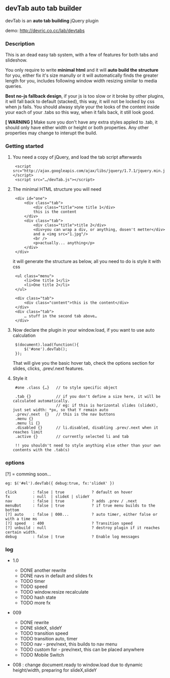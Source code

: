 devTab auto tab builder
----------------------------
devTab is an **auto tab building** jQuery plugin

demo: http://devric.co.cc/lab/devtabs

### Description
This is an dead easy tab system, with a few of features for both tabs and slideshow. 

You only require to write **minimal html** and it will **auto build the structure** for you, either fix it's size manully or it will automatically finds the greater length for you, includes following window width resizing similar to media queries.

**Best no-js fallback design**, if your js is too slow or it broke by other plugins, it will fall back to default (stacked), this way, it will not be locked by css when js fails. You should alwasy style your the looks of the content inside your each of your .tabs so this way, when it falls back, it still look good. 

**[ WARNING ]** Make sure you don't have any extra styles appled to .tab, it should only have either width or height or both properties. Any other properties may change to interupt the build.

### Getting started
1. You need a copy of jQuery, and load the tab script afterwards

        <script src="http://ajax.googleapis.com/ajax/libs/jquery/1.7.1/jquery.min.js"></script>
        <script src="…/devTab.js"></script>
   
    
2. The minimal HTML structure you will need

        <div id="one">
            <div class="tab">
                <div class="title">one title 1</div>
                this is the content
            </div>
            <div class="tab">
                <div class="title">title 2</div>
                <div>you can wrap a div, or anything, dosen't metter</div>
                and a <img src="1.jpg"/>
                <br />
                <p>actually... anything</p>
            </div>
        </div>

    it will generate the structure as below, all you need to do is style it with css

    <div id="one">
        
        <ul class="menu">
            <li>One title 1</li>
            <li>One title 2</li>
        </ul>

        <div class="tab">
            <div class="content">this is the content</div>
        </div>
        <div class="tab">
            … stuff in the second tab above…
        </div>
    </div>
    
3. Now declare the plugin in your window.load, if you want to use auto calculation

        $(document).load(function(){
    	    $('#one').devTab();
        });
    
   That will give you the basic hover tab, check the options section for slides, clicks, .prev/.next features.
   
4. Style it

        #one .class {…}   // to style specific object

        .tab {}           // if you don't define a size here, it will be calculated automatically.
         				  // eg: if this is horizontal slides (slideX), just set width: *px, so that Y remain auto
        .prev/.next  {}	  // this is the nav buttons
        .menu {}
        .menu li {}      
        .disabled {}      // li.disabled, disabling .prev/.next when it reaches limit  
        .active {}        // currently selected li and tab
        
        !! you shouldn't need to style anything else other than your own contents with the .tab(s)



### options

[?] = comming soon…

	eg: $('#el').devTab({ debug:true, fx:'slideX' })
	
    click       : false | true            ? default on hover
    fx          : null  | slideX | slideY
    nav         : false | true			  ? adds .prev / .next
    menuBot     : false | true            ? if true menu builds to the bottom
    [?] auto    : false | 000...          ? auto timer, either false or with a time ms
    [?] speed   : 400                     ? Transition speed
    [?] unbuild : null                    ? destroy plugin if it reaches certain width. 
    debug       : false | true            ? Enable log messages



### log
- 1.0
	* DONE another rewrite
	* DONE navs in default and slides fx
	* TODO timer
	* TODO speed
	* TODO window.resize recalculate
	* TODO hash state
	* TODO more fx

- 009
    * DONE rewrite
    * DONE slideX, slideY
    * TODO transition speed
    * TODO transition auto, timer
    * TODO nav - prev/next, this builds to nav menu
    * TODO custom for - prev/next, this can be placed anywhere
    * TODO Mobile Switch

- 008 : change document.ready to window.load due to dynamic height/width, preparing for slideX,slideY